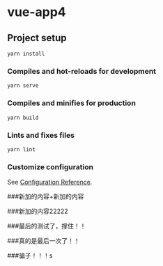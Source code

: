 # vue-app4

## Project setup
```
yarn install
```

### Compiles and hot-reloads for development
```
yarn serve
```

### Compiles and minifies for production
```
yarn build
```

### Lints and fixes files
```
yarn lint
```

### Customize configuration
See [Configuration Reference](https://cli.vuejs.org/config/).



###新加的内容+新加的内容

###新加的内容22222

###最后的测试了，撑住！！

###真的是最后一次了！！

###骗子！！！s